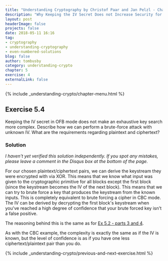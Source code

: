 ```yaml
---
title: "Understanding Cryptography by Christof Paar and Jan Pelzl - Chapter 5 Solutions - Ex5.4"
description: "Why Keeping the IV Secret Does not Increase Security for Ciphers in OFB Mode"
layout: post
headerImage: false
projects: false
date: 2018-05-11 16:16
tag:
- cryptography
- understanding-cryptography
- even-numbered-solutions
blog: false
author: tombusby
category: understanding-crypto
chapter: 5
exercise: 4
externalLink: false
---
```


{% include _understanding-crypto/chapter-menu.html %}

## Exercise 5.4

Keeping the IV secret in OFB mode does not make an exhaustive key search more complex. Describe how we can perform a brute-force attack with unknown IV. What are the requirements regarding plaintext and ciphertext?

### Solution

*I haven't yet verified this solution independently. If you spot any mistakes, please leave a comment in the Disqus box at the bottom of the page.*

For our chosen plaintext/ciphertext pairs, we can derive the keystream they were encrypted with via XOR. This means that we know what input was given to the cryptographic primitive for all blocks except the first block (since the keystream becomes the IV of the next block). This means that we can try to brute force a key that produces the keystream from the known inputs. This is completely equivalent to brute forcing a cipher in CBC mode. The IV can be derived by decrypting the first block's keystream when you've reached a high degree of confidence that your brute forced key isn't a false positive.

The reasoning behind this is the same as for [Ex 5.2 - parts 3 and 4](/understanding-cryptography-ex5.2/).

As with the CBC example, the complexity is exactly the same as if the IV is known, but the level of confidence is as if you have one less ciphertext/plaintext pair than you do.

{% include _understanding-crypto/previous-and-next-exercise.html %}
